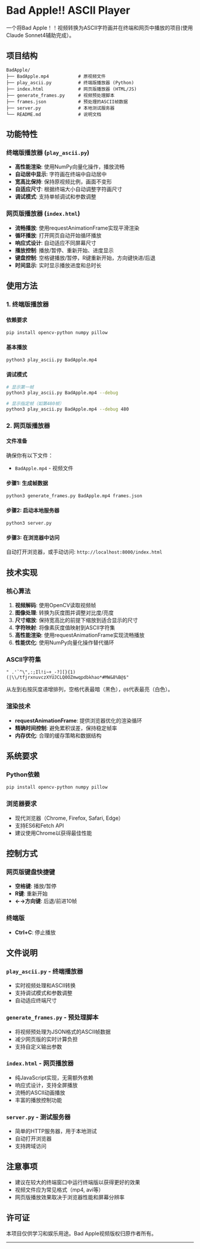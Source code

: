 # Bad Apple!! ASCII Player

一个将Bad Apple！！视频转换为ASCII字符画并在终端和网页中播放的项目(使用Claude Sonnet4辅助完成）。

## 项目结构

```
BadApple/
├── BadApple.mp4           # 原视频文件
├── play_ascii.py          # 终端版播放器 (Python)
├── index.html             # 网页版播放器 (HTML/JS)
├── generate_frames.py     # 视频预处理脚本
├── frames.json            # 预处理的ASCII帧数据
├── server.py              # 本地测试服务器
└── README.md              # 说明文档
```

## 功能特性

### 终端版播放器 (`play_ascii.py`)
- **高性能渲染**: 使用NumPy向量化操作，播放流畅
- **自动居中显示**: 字符画在终端中自动居中
- **宽高比保持**: 保持原视频比例，画面不变形
- **自适应尺寸**: 根据终端大小自动调整字符画尺寸
- **调试模式**: 支持单帧调试和参数调整

### 网页版播放器 (`index.html`)
- **流畅播放**: 使用requestAnimationFrame实现平滑渲染
- **循环播放**: 打开网页自动开始循环播放
- **响应式设计**: 自动适应不同屏幕尺寸
- **播放控制**: 播放/暂停、重新开始、进度显示
- **键盘控制**: 空格键播放/暂停，R键重新开始，方向键快进/后退
- **时间显示**: 实时显示播放进度和总时长

## 使用方法

### 1. 终端版播放器

#### 依赖要求
```bash
pip install opencv-python numpy pillow
```

#### 基本播放
```bash
python3 play_ascii.py BadApple.mp4
```

#### 调试模式
```bash
# 显示第一帧
python3 play_ascii.py BadApple.mp4 --debug

# 显示指定帧（如第480帧）
python3 play_ascii.py BadApple.mp4 --debug 480
```

### 2. 网页版播放器

#### 文件准备
确保你有以下文件：
- `BadApple.mp4` - 视频文件

#### 步骤1: 生成帧数据
```bash
python3 generate_frames.py BadApple.mp4 frames.json
```

#### 步骤2: 启动本地服务器
```bash
python3 server.py
```

#### 步骤3: 在浏览器中访问
自动打开浏览器，或手动访问: `http://localhost:8000/index.html`

## 技术实现

### 核心算法
1. **视频解码**: 使用OpenCV读取视频帧
2. **图像处理**: 转换为灰度图并调整对比度/亮度
3. **尺寸缩放**: 保持宽高比的前提下缩放到适合显示的尺寸
4. **字符映射**: 将像素灰度值映射到ASCII字符集
5. **高性能渲染**: 使用requestAnimationFrame实现流畅播放
6. **性能优化**: 使用NumPy向量化操作替代循环

### ASCII字符集
```
" .'`^\",:;Il!i~+_-?][}{1)(|\\/tfjrxnuvczXYUJCLQ0OZmwqpdbkhao*#MW&8%B@$"
```
从左到右按灰度递增排列，空格代表最暗（黑色），`@$`代表最亮（白色）。

### 渲染技术
- **requestAnimationFrame**: 提供浏览器优化的渲染循环
- **精确时间控制**: 避免累积误差，保持稳定帧率
- **内存优化**: 合理的缓存策略和数据结构

## 系统要求

### Python依赖
```bash
pip install opencv-python numpy pillow
```

### 浏览器要求
- 现代浏览器（Chrome, Firefox, Safari, Edge）
- 支持ES6和Fetch API
- 建议使用Chrome以获得最佳性能

## 控制方式

### 网页版键盘快捷键
- **空格键**: 播放/暂停
- **R键**: 重新开始
- **←→方向键**: 后退/前进10帧

### 终端版
- **Ctrl+C**: 停止播放

## 文件说明

### `play_ascii.py` - 终端播放器
- 实时视频处理和ASCII转换
- 支持调试模式和参数调整
- 自动适应终端尺寸

### `generate_frames.py` - 预处理脚本
- 将视频预处理为JSON格式的ASCII帧数据
- 减少网页版的实时计算负担
- 支持自定义输出参数

### `index.html` - 网页播放器
- 纯JavaScript实现，无需额外依赖
- 响应式设计，支持全屏播放
- 流畅的ASCII动画播放
- 丰富的播放控制功能

### `server.py` - 测试服务器
- 简单的HTTP服务器，用于本地测试
- 自动打开浏览器
- 支持跨域访问

## 注意事项

- 建议在较大的终端窗口中运行终端版以获得更好的效果
- 视频文件应为常见格式（mp4, avi等）
- 网页版播放效果取决于浏览器性能和屏幕分辨率

## 许可证

本项目仅供学习和娱乐用途。Bad Apple视频版权归原作者所有。

---

